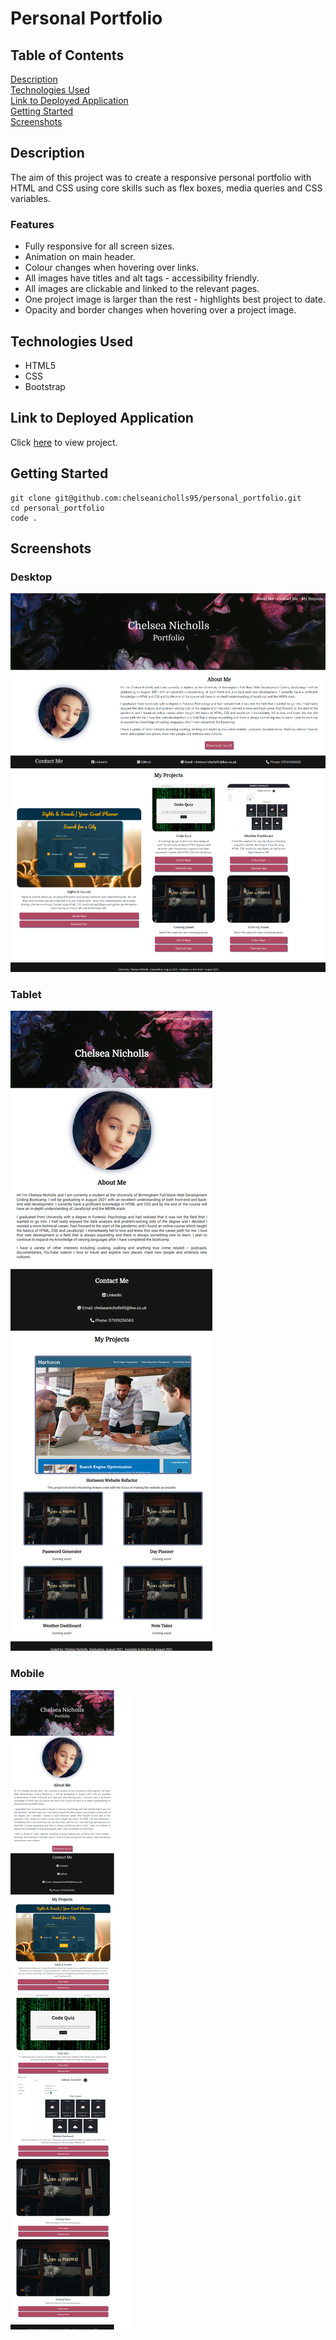 # Personal Portfolio

## Table of Contents

[Description](#description)  
[Technologies Used](#technologies-used)  
[Link to Deployed Application](#link-to-deployed-application)  
[Getting Started](#getting-started)  
[Screenshots](#screenshots)

## Description

The aim of this project was to create a responsive personal portfolio with HTML and CSS using core skills such as flex boxes, media queries and CSS variables.

### Features

- Fully responsive for all screen sizes.
- Animation on main header.
- Colour changes when hovering over links.
- All images have titles and alt tags - accessibility friendly.
- All images are clickable and linked to the relevant pages.
- One project image is larger than the rest - highlights best project to date.
- Opacity and border changes when hovering over a project image.

## Technologies Used

- HTML5
- CSS
- Bootstrap

## Link to Deployed Application

Click [here](https://chelseanicholls95.github.io/personal_portfolio/) to view project.

## Getting Started

```
git clone git@github.com:chelseanicholls95/personal_portfolio.git
cd personal_portfolio
code .
```

## Screenshots

### Desktop

![desktop screenshot](assets/screenshot/desktop.png)

### Tablet

![tablet screenshot](assets/screenshot/tablet.png)

### Mobile

![mobile screenshot](assets/screenshot/mobile.png)
